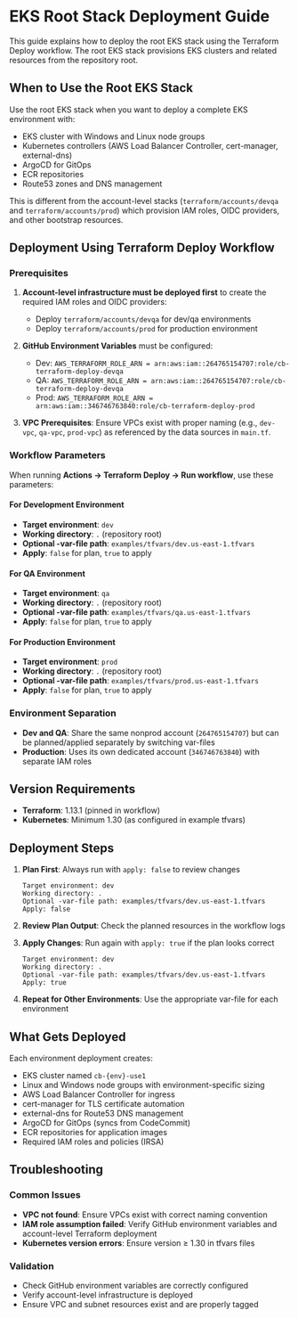 # EKS Root Stack Deployment Guide

This guide explains how to deploy the root EKS stack using the Terraform Deploy workflow. The root EKS stack provisions EKS clusters and related resources from the repository root.

## When to Use the Root EKS Stack

Use the root EKS stack when you want to deploy a complete EKS environment with:
- EKS cluster with Windows and Linux node groups
- Kubernetes controllers (AWS Load Balancer Controller, cert-manager, external-dns)
- ArgoCD for GitOps
- ECR repositories
- Route53 zones and DNS management

This is different from the account-level stacks (`terraform/accounts/devqa` and `terraform/accounts/prod`) which provision IAM roles, OIDC providers, and other bootstrap resources.

## Deployment Using Terraform Deploy Workflow

### Prerequisites

1. **Account-level infrastructure must be deployed first** to create the required IAM roles and OIDC providers:
   - Deploy `terraform/accounts/devqa` for dev/qa environments
   - Deploy `terraform/accounts/prod` for production environment

2. **GitHub Environment Variables** must be configured:
   - Dev: `AWS_TERRAFORM_ROLE_ARN = arn:aws:iam::264765154707:role/cb-terraform-deploy-devqa`
   - QA: `AWS_TERRAFORM_ROLE_ARN = arn:aws:iam::264765154707:role/cb-terraform-deploy-devqa`
   - Prod: `AWS_TERRAFORM_ROLE_ARN = arn:aws:iam::346746763840:role/cb-terraform-deploy-prod`

3. **VPC Prerequisites**: Ensure VPCs exist with proper naming (e.g., `dev-vpc`, `qa-vpc`, `prod-vpc`) as referenced by the data sources in `main.tf`.

### Workflow Parameters

When running **Actions → Terraform Deploy → Run workflow**, use these parameters:

#### For Development Environment
- **Target environment**: `dev`
- **Working directory**: `.` (repository root)
- **Optional -var-file path**: `examples/tfvars/dev.us-east-1.tfvars`
- **Apply**: `false` for plan, `true` to apply

#### For QA Environment
- **Target environment**: `qa`
- **Working directory**: `.` (repository root)
- **Optional -var-file path**: `examples/tfvars/qa.us-east-1.tfvars`
- **Apply**: `false` for plan, `true` to apply

#### For Production Environment
- **Target environment**: `prod`
- **Working directory**: `.` (repository root)
- **Optional -var-file path**: `examples/tfvars/prod.us-east-1.tfvars`
- **Apply**: `false` for plan, `true` to apply

### Environment Separation

- **Dev and QA**: Share the same nonprod account (`264765154707`) but can be planned/applied separately by switching var-files
- **Production**: Uses its own dedicated account (`346746763840`) with separate IAM roles

## Version Requirements

- **Terraform**: 1.13.1 (pinned in workflow)
- **Kubernetes**: Minimum 1.30 (as configured in example tfvars)

## Deployment Steps

1. **Plan First**: Always run with `apply: false` to review changes
   ```
   Target environment: dev
   Working directory: .
   Optional -var-file path: examples/tfvars/dev.us-east-1.tfvars
   Apply: false
   ```

2. **Review Plan Output**: Check the planned resources in the workflow logs

3. **Apply Changes**: Run again with `apply: true` if the plan looks correct
   ```
   Target environment: dev
   Working directory: .
   Optional -var-file path: examples/tfvars/dev.us-east-1.tfvars
   Apply: true
   ```

4. **Repeat for Other Environments**: Use the appropriate var-file for each environment

## What Gets Deployed

Each environment deployment creates:
- EKS cluster named `cb-{env}-use1`
- Linux and Windows node groups with environment-specific sizing
- AWS Load Balancer Controller for ingress
- cert-manager for TLS certificate automation
- external-dns for Route53 DNS management
- ArgoCD for GitOps (syncs from CodeCommit)
- ECR repositories for application images
- Required IAM roles and policies (IRSA)

## Troubleshooting

### Common Issues
- **VPC not found**: Ensure VPCs exist with correct naming convention
- **IAM role assumption failed**: Verify GitHub environment variables and account-level Terraform deployment
- **Kubernetes version errors**: Ensure version ≥ 1.30 in tfvars files

### Validation
- Check GitHub environment variables are correctly configured
- Verify account-level infrastructure is deployed
- Ensure VPC and subnet resources exist and are properly tagged